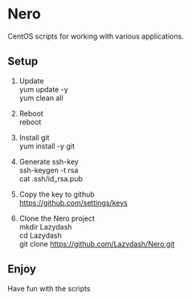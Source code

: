 # Nero
CentOS scripts for working with various applications.

## Setup

1. Update  
yum update -y  
yum clean all


2. Reboot  
reboot

3. Install git  
yum install -y git

4. Generate ssh-key  
ssh-keygen -t rsa  
cat .ssh/id_rsa.pub

5. Copy the key to github  
https://github.com/settings/keys

6. Clone the Nero project  
mkdir Lazydash  
cd Lazydash  
git clone https://github.com/Lazydash/Nero.git

## Enjoy
Have fun with the scripts
